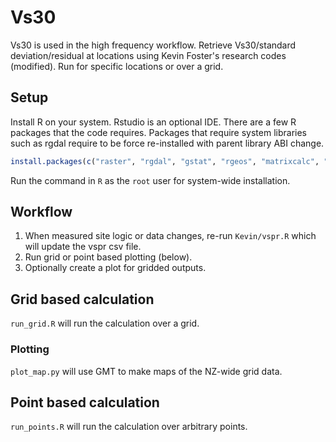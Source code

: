 # Vs30
Vs30 is used in the high frequency workflow.
Retrieve Vs30/standard deviation/residual at locations using Kevin Foster's research codes (modified).
Run for specific locations or over a grid.

## Setup
Install R on your system. Rstudio is an optional IDE.
There are a few R packages that the code requires. Packages that require system libraries such as rgdal require to be force re-installed with parent library ABI change.
```r
install.packages(c("raster", "rgdal", "gstat", "rgeos", "matrixcalc", "spatstat"))
```
Run the command in `R` as the `root` user for system-wide installation.

## Workflow
1. When measured site logic or data changes, re-run `Kevin/vspr.R` which will update the vspr csv file.
1. Run grid or point based plotting (below).
1. Optionally create a plot for gridded outputs.

## Grid based calculation
`run_grid.R` will run the calculation over a grid.

### Plotting
`plot_map.py` will use GMT to make maps of the NZ-wide grid data.

## Point based calculation
`run_points.R` will run the calculation over arbitrary points.

